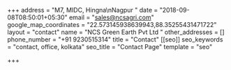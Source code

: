 +++
address = "M7, MIDC, Hingna\nNagpur "
date = "2018-09-08T08:50:01+05:30"
email = "sales@ncsagri.com"
google_map_coordinates = "22.573145938639943,88.35255431471722"
layout = "contact"
name = "NCS Green Earth Pvt Ltd "
other_addresses = []
phone_number = "+91 9230515314"
title = "Contact"
[[seo]]
seo_keywords = "contact, office, kolkata"
seo_title = "Contact Page"
template = "seo"

+++
